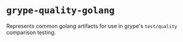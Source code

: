 # `grype-quality-golang`

Represents common golang artifacts for use in grype's `test/quality` comparison testing.

